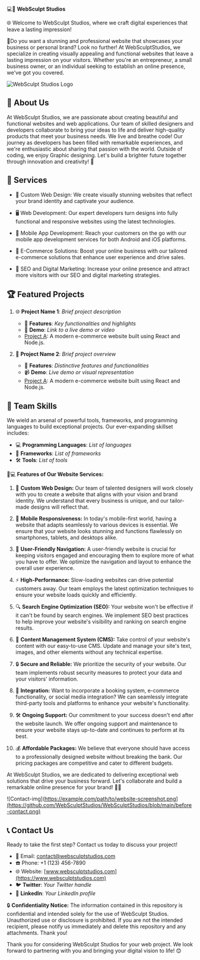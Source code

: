 💻🎨 **WebSculpt Studios**

🌐 Welcome to WebSculpt Studios, where we craft digital experiences that leave a lasting impression! 

🎉Do you want a stunning and professional website that showcases your business or personal brand? Look no further! At WebSculptStudios, we specialize in creating visually appealing and functional websites that leave a lasting impression on your visitors. Whether you're an entrepreneur, a small business owner, or an individual seeking to establish an online presence, we've got you covered.

![WebSculpt Studios Logo](https://example.com/path/to/logo.png)


## 🚀 About Us

At WebSculpt Studios, we are passionate about creating beautiful and functional websites and web applications. Our team of skilled designers and developers collaborate to bring your ideas to life and deliver high-quality products that meet your business needs. We live and breathe code! Our journey as developers has been filled with remarkable experiences, and we're enthusiastic about sharing that passion with the world. Outside of coding, we enjoy Graphic designing. Let's build a brighter future together through innovation and creativity! 🌈


## 💼 Services

- 🎨 Custom Web Design: We create visually stunning websites that reflect your brand identity and captivate your audience.

- 🖥️ Web Development: Our expert developers turn designs into fully functional and responsive websites using the latest technologies.

- 📱 Mobile App Development: Reach your customers on the go with our mobile app development services for both Android and iOS platforms.

- 🛒 E-Commerce Solutions: Boost your online business with our tailored e-commerce solutions that enhance user experience and drive sales.

- 🚀 SEO and Digital Marketing: Increase your online presence and attract more visitors with our SEO and digital marketing strategies.


## 🏆 Featured Projects

1. 🌐 **Project Name 1**: _Brief project description_
   - 🚀 **Features**: _Key functionalities and highlights_
   - 🎥 **Demo**: _Link to a live demo or video_
   - [Project A](https://github.com/WebSculptStudios/project-a): A modern e-commerce website built using React and Node.js.

2. 📱 **Project Name 2**: _Brief project overview_
   - 🌟 **Features**: _Distinctive features and functionalities_
   - 📹 **Demo**: _Live demo or visual representation_
   - [Project A](https://github.com/WebSculptStudios/project-a): A modern e-commerce website built using React and Node.js.


## 🔧 Team Skills

We wield an arsenal of powerful tools, frameworks, and programming languages to build exceptional projects. Our ever-expanding skillset includes:

- 💻 **Programming Languages**: _List of languages_
- 🚀 **Frameworks**: _List of frameworks_
- 🛠️ **Tools**: _List of tools_


🌟💻 **Features of Our Website Services:**

1. 🎨 **Custom Web Design:** Our team of talented designers will work closely with you to create a website that aligns with your vision and brand identity. We understand that every business is unique, and our tailor-made designs will reflect that.

2. 📱 **Mobile Responsiveness:** In today's mobile-first world, having a website that adapts seamlessly to various devices is essential. We ensure that your website looks stunning and functions flawlessly on smartphones, tablets, and desktops alike.

3. 🧭 **User-Friendly Navigation:** A user-friendly website is crucial for keeping visitors engaged and encouraging them to explore more of what you have to offer. We optimize the navigation and layout to enhance the overall user experience.

4. ⚡ **High-Performance:** Slow-loading websites can drive potential customers away. Our team employs the latest optimization techniques to ensure your website loads quickly and efficiently.

5. 🔍 **Search Engine Optimization (SEO):** Your website won't be effective if it can't be found by search engines. We implement SEO best practices to help improve your website's visibility and ranking on search engine results.

6. 📝 **Content Management System (CMS):** Take control of your website's content with our easy-to-use CMS. Update and manage your site's text, images, and other elements without any technical expertise.

7. 🔒 **Secure and Reliable:** We prioritize the security of your website. Our team implements robust security measures to protect your data and your visitors' information.

8. 🔄 **Integration:** Want to incorporate a booking system, e-commerce functionality, or social media integration? We can seamlessly integrate third-party tools and platforms to enhance your website's functionality.

9. 🛠️ **Ongoing Support:** Our commitment to your success doesn't end after the website launch. We offer ongoing support and maintenance to ensure your website stays up-to-date and continues to perform at its best.

10. 💰 **Affordable Packages:** We believe that everyone should have access to a professionally designed website without breaking the bank. Our pricing packages are competitive and cater to different budgets.

At WebSculpt Studios, we are dedicated to delivering exceptional web solutions that drive your business forward. Let's collaborate and build a remarkable online presence for your brand! 🚀🌐

![Contact-img](https://example.com/path/to/website-screenshot.png](https://github.com/WebSculptStudios/WebSculptStudios/blob/main/before-contact.png)



## 📞 Contact Us

Ready to take the first step? Contact us today to discuss your project!

- 📧 Email: contact@websculptstudios.com
- ☎️ Phone: +1 (123) 456-7890
- 🌐 Website: [www.websculptstudios.com](https://www.websculptstudios.com)
- 🐦 **Twitter**: _Your Twitter handle_
- 💼 **LinkedIn**: _Your LinkedIn profile_


🔒 **Confidentiality Notice:**
The information contained in this repository is confidential and intended solely for the use of WebSculpt Studios. Unauthorized use or disclosure is prohibited. If you are not the intended recipient, please notify us immediately and delete this repository and any attachments. Thank you!

Thank you for considering WebSculpt Studios for your web project. We look forward to partnering with you and bringing your digital vision to life! 😊
